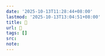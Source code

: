 ```yaml
---
date: '2025-10-13T11:28:44+08:00'
lastmod: '2025-10-13T13:04:51+08:00'
title: 󰞛
url: 󰞛
tags: []
src:
note:
---
```

